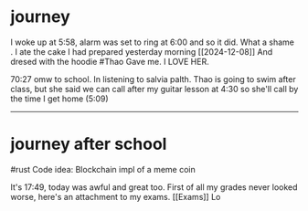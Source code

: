 
# journey 

I woke up at 5:58, alarm was set to ring at 6:00 and so it did. What a shame .
I ate the cake I had prepared yesterday morning [[2024-12-08]]
And dresed with the hoodie #Thao  Gave me. I LOVE HER.

70:27 omw to school. In listening to salvia palth. Thao is going to swim after class, but she said we can call after my guitar lesson at 4:30 so she'll call by the time I get home (5:09)

---
# journey after school 


#rust  Code idea: Blockchain impl of a meme coin


It's 17:49, today was awful and great too. First of all my grades never looked worse, here's an attachment to my exams. [[Exams]]
Lo

